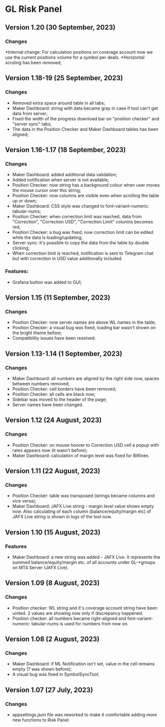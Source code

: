 # GL Risk Panel

## Version 1.20 (30 September, 2023)
### Changes
*Internal change: For calculation positions on coverage account now we use the current positions volume for a symbol per deals.
*Horizontal scroling has been removed;


## Version 1.18-19 (25 September, 2023)
### Changes
* Removed extra space around table in all tabs;
* Maker Dashboard: string with data became gray in case if tool can't get data from server;
* Fixed the width of the progress download bar on "position checker" and "server sync" tabs;
* The data in the Position Checker and Maker Dashboard tables has been aligned;

## Version 1.16-1.17 (18 September, 2023)
### Changes
* Maker Dashboard: added additional data validation;
* Added notification when server is not available;
* Position Checker: now string has a background colour when user moves the mouse cursor over this string;
* Position Checker: now columns are visible even when scrolling the table up or down;
* Maker Dashboard: CSS style was changed to font-variant-numeric: tabular-nums;
* Position Checker: when correction limit was reached, data from "Correction", "Correction USD", "Correction Limit" columns becomes red;
* Position Checker: a bug was fixed, now correction limit can be edited while the data is loading/updating;
* Server sync: it's possible to copy the data from the table by double clicking;
* When correction limit is reached, notification is sent to Telegram chat but with correction in USD value additionally included.
  
### Features:
* Grafana button was added to GUI;


## Version 1.15 (11 September, 2023)
### Changes
* Position Checker: now server names are above WL names in the table;
* Position Checker: a visual bug was fixed, loading bar wasn't shown on the bright theme before;
* Compatibility issues have been resolved.


## Version 1.13-1.14 (1 September, 2023)
### Changes
* Maker Dashboard: all numbers are aligned by the right side now, spaces between numbers removed;
* Position Checker: cell borders have been removed;
* Position Checker: all cells are black now;
* Sidebar was moved to the header of the page;
* Server names have been changed.


## Version 1.12 (24 August, 2023)
### Changes
* Position Checker: on mouse hoover to Correction USD cell a popup with rates appears now (it wasn't before);
* Maker Dashboard: calculation of margin level was fixed for Bitfinex.


## Version 1.11 (22 August, 2023)
### Changes
* Position Checker: table was transposed (strings became columns and vice versa);
* Maker Dashboard: JAFX Live string - margin level value shows empty now. Also calculating of each column (balance/equity/margin etc) of JAFX Live string is shown in logs of the tool now.
  

## Version 1.10 (15 August, 2023)
### Features
* Maker Dashboard: a new string was added - JAFX Live. It represents the summed balance/equity/margin etc. of all accounts under GL-*groups on MT4 Server (JAFX Live).


## Version 1.09 (8 August, 2023)
### Changes
* Position checker: WL string and it's coverage account string have been united. 2 values are showing now only if discrepancy happened.
* Position checker: all numbers became right-aligned and font-variant-numeric: tabular-nums is used for numbers from now on.


## Version 1.08 (2 August, 2023)
### Changes
* Maker Dashboard: if ML Notification isn't set, value in the cell remains empty (? was shown before);
* A visual bug was fixed in SymbolSyncTool;


## Version 1.07 (27 July, 2023)
### Changes
* appsettings.json file was reworked to make it comfortable adding more new functions to Risk Panel.

  

